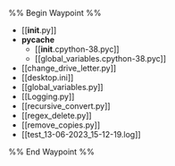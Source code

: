 
%% Begin Waypoint %%
- [[__init__.py]]
- **__pycache__**
	- [[__init__.cpython-38.pyc]]
	- [[global_variables.cpython-38.pyc]]
- [[change_drive_letter.py]]
- [[desktop.ini]]
- [[global_variables.py]]
- [[Logging.py]]
- [[recursive_convert.py]]
- [[regex_delete.py]]
- [[remove_copies.py]]
- [[test_13-06-2023_15-12-19.log]]

%% End Waypoint %%